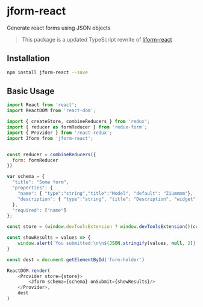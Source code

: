 # jform-react
Generate react forms using JSON objects


> This package is a updated TypeScript rewrite of [liform-react](https://github.com/Limenius/liform-react)

## Installation
``` bash 
npm install jform-react --save 
```

## Basic Usage
```javascript
import React from 'react';
import ReactDOM from 'react-dom';

import { createStore, combineReducers } from 'redux';
import { reducer as formReducer } from 'redux-form';
import { Provider } from 'react-redux';
import Jform from 'jform-react';


const reducer = combineReducers({
  form: formReducer
})

var schema = {
  "title": "Some form",
  "properties": {
    "name": { "type":"string","title":"Model", "default": "Ziummmm"},
    "description": { "type":"string", "title": "Description", "widget": "textarea" }
  },
  "required": ["name"]
};

const store = (window.devToolsExtension ? window.devToolsExtension()(createStore) : createStore)(reducer)

const showResults = values => {
    window.alert(`You submitted:\n\n${JSON.stringify(values, null, 2)}`)
}

const dest = document.getElementById('form-holder')

ReactDOM.render(
    <Provider store={store}>
        <Jform schema={schema} onSubmit={showResults}/>
    </Provider>,
    dest
)
```